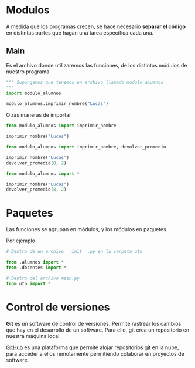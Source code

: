 # Modulos

A medida que los programas crecen, se hace necesario **separar el código** en distintas partes que hagan una tarea específica cada una.

## Main

Es el archivo donde utilizaremos las funciones, de los distintos módulos de nuestro programa.

```python
""" Supongamos que tenemos un archivo llamado modulo_alumnos
"""
import modulo_alumnos

modulo_alumnos.imprimir_nombre("Lucas")
```

Otras maneras de importar

```python
from modulo_alumnos import imprimir_nombre

imprimir_nombre("Lucas")
```

```python
from modulo_alumnos import imprimir_nombre, devolver_promedio

imprimir_nombre("Lucas")
devolver_promedio(8, 2)
```

```python
from modulo_alumnos import *

imprimir_nombre("Lucas")
devolver_promedio(8, 2)
```

# Paquetes

Las funciones se agrupan en módulos, y los módulos en paquetes.

Por ejemplo

```python
# Dentro de un archivo __init__.py en la carpeta utn

from .alumnos import *
from .docentes import *
```

```python
# Dentro del archivo main.py
from utn import *
```

# Control de versiones

**Git** es un software de control de versiones. Permite rastrear los cambios que hay en el desarrollo de un software. Para ello, git crea un repositorio en nuestra máquina local.

[GitHub](https://github.com/) es una plataforma que permite alojar repositorios [git](https://git-scm.com/) en la nube, para acceder a ellos remotamente permitiendo colaborar en proyectos de software.